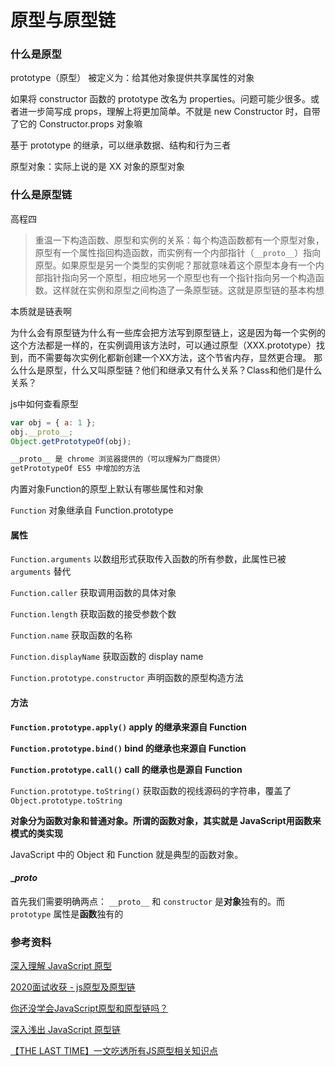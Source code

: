 # 原型与原型链



### 什么是原型

prototype（原型） 被定义为：给其他对象提供共享属性的对象

如果将 constructor 函数的 prototype 改名为 properties。问题可能少很多。或者进一步简写成 props，理解上将更加简单。不就是 new Constructor 时，自带了它的 Constructor.props 对象嘛

基于 prototype 的继承，可以继承数据、结构和行为三者

原型对象：实际上说的是 XX 对象的原型对象

### 什么是原型链



高程四

> 重温一下构造函数、原型和实例的关系：每个构造函数都有一个原型对象，原型有一个属性指回构造函数，而实例有一个内部指针（`__proto__`）指向原型。如果原型是另一个类型的实例呢？那就意味着这个原型本身有一个内部指针指向另一个原型，相应地另一个原型也有一个指针指向另一个构造函数。这样就在实例和原型之间构造了一条原型链。这就是原型链的基本构想

本质就是链表啊





为什么会有原型链为什么有一些库会把方法写到原型链上，这是因为每一个实例的这个方法都是一样的，在实例调用该方法时，可以通过原型（XXX.prototype）找到，而不需要每次实例化都新创建一个XX方法，这个节省内存，显然更合理。
那么什么是原型，什么又叫原型链？他们和继承又有什么关系？Class和他们是什么关系？



js中如何查看原型

```javascript
var obj = { a: 1 };
obj.__proto__;
Object.getPrototypeOf(obj);

__proto__ 是 chrome 浏览器提供的（可以理解为厂商提供）
getPrototypeOf ES5 中增加的方法
```



内置对象Function的原型上默认有哪些属性和对象

`Function` 对象继承自 Function.prototype 

#### 属性

`Function.arguments` 	以数组形式获取传入函数的所有参数，此属性已被 `arguments` 替代

`Function.caller` 获取调用函数的具体对象

`Function.length` 获取函数的接受参数个数

`Function.name` 获取函数的名称

`Function.displayName` 获取函数的 display name

`Function.prototype.constructor` 声明函数的原型构造方法

#### 方法

 **`Function.prototype.apply()` apply 的继承来源自 Function**

 **`Function.prototype.bind()` bind 的继承也来源自 Function**

 **`Function.prototype.call()` call 的继承也是源自 Function**

`Function.prototype.toString()` 获取函数的视线源码的字符串，覆盖了`Object.prototype.toString`





**对象分为函数对象和普通对象。所谓的函数对象，其实就是 JavaScript用函数来模式的类实现**

JavaScript 中的 Object 和 Function 就是典型的函数对象。



#### __proto_

首先我们需要明确两点： `__proto__` 和 `constructor` 是**对象**独有的。而 `prototype` 属性是**函数**独有的





### 参考资料

[深入理解 JavaScript 原型](https://mp.weixin.qq.com/s?__biz=MzA4Njc2MTE3Ng==&mid=2456151505&idx=1&sn=07de1105b4779510444703d3cca52336&chksm=88528e66bf2507701f2593b03eea15809de54054ea8aa3bd40a174773065c577782a4849463e&mpshare=1&scene=1&srcid=0309uLjOLfJNRzjKNAZhU0cv&sharer_sharetime=1615281032709&sharer_shareid=778ad5bf3b27e0078eb105d7277263f6&key=c04e2b9ed744a6145f96a45d0f35feed9b31918fdaebb7da9d1fd16c9d835a875f6df79abf4c5060a78c79e677bc095578be94a64cffb0982adb1f3a5654ab5df8b9deec7424e3e9f4969fd99998ca75b5dfeed2a07fbba4bb46d2db7a6ed09048890bc737c545987956f30d638455a420543b85ce62544a7453eaed0ccb5179&ascene=1&uin=MTA0NTY0NDM2MQ%3D%3D&devicetype=Windows+10+x64&version=62090070&lang=zh_CN&exportkey=ARSsSQ56FpBr7dPsNSJf4hM%3D&pass_ticket=x4jvdfIuLwC89CyvjbvfIU1MWevsFYaIGHAG4pfEH%2FSqHCoWE00Ac0tHo69Gk3MB&wx_header=0)

[2020面试收获 - js原型及原型链](https://mp.weixin.qq.com/s?__biz=MzA3MzA5MDY2NA==&mid=2247486446&idx=1&sn=6c2bbf90fc85e35c1cc9c8845ee8d028&chksm=9f1518e9a86291ff411acf855539c7e859bf79e2dfb9a1f093ece57c0e408386ae10192d89bd&mpshare=1&scene=1&srcid=&sharer_sharetime=1585111588911&sharer_shareid=778ad5bf3b27e0078eb105d7277263f6#rd)

[你还没学会JavaScript原型和原型链吗？](https://mp.weixin.qq.com/s?__biz=MzA5MTI0ODUzNQ==&mid=2652951300&idx=1&sn=e60266b2ad0976ec041669357ef8fec4&chksm=8bab31fcbcdcb8ea204b14cc257335a7800d576b96f27392a4a35e3efac886e8d9948f0ce97f&mpshare=1&scene=1&srcid=&sharer_sharetime=1575797254136&sharer_shareid=778ad5bf3b27e0078eb105d7277263f6#rd)

[深入浅出 JavaScript 原型链](https://mp.weixin.qq.com/s?__biz=MzA5NzkwNDk3MQ==&mid=2650590695&idx=1&sn=d6cfd8c2b7d87ec26a99a738f9ca825e&chksm=8891ddc3bfe654d5c977127f94248d3d280d04f6a5dc38b2da3eeb54e89f05ee0d5a854bf870&mpshare=1&scene=1&srcid=&sharer_sharetime=1575108712052&sharer_shareid=778ad5bf3b27e0078eb105d7277263f6#rd)

[【THE LAST TIME】一文吃透所有JS原型相关知识点](https://mp.weixin.qq.com/s?__biz=MzIxNjgwMDIzMA==&mid=2247484388&idx=1&sn=8f71421cfe2490284739ec9a41d3117c&chksm=9782cd6da0f5447b6e7c41fa1264127210064f9b80cc0848bb55af0ce450fb5cf76988ec2081&mpshare=1&scene=1&srcid=&sharer_sharetime=1572511539484&sharer_shareid=778ad5bf3b27e0078eb105d7277263f6#rd)